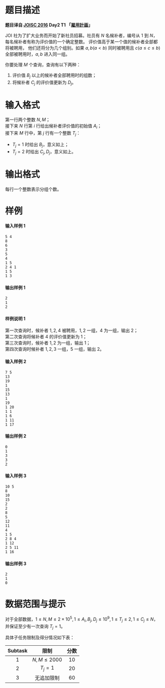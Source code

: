 
# 题目描述

**题目译自 [JOISC 2016](https://www.ioi-jp.org/camp/2016/2016-sp-tasks/index.html) Day2 T1 「[雇用計画](https://www.ioi-jp.org/camp/2016/2016-sp-tasks/2016-sp-d2.pdf)」**

JOI 社为了扩大业务而开始了新社员招募。社员有 $N$ 名候补者，编号从 $1$ 到 $N$， 每名候补者有称为评价值的一个确定整数。
评价值高于某一个值的候补者全部都将被聘用， 他们还将分为几个组别。如果 $a, b(a \lt b)$ 同时被聘用且 $c(a \le c\le b)$ 全部被聘用时，$a,b$ 进入同一组。

你要处理 $M$ 个查询，查询有以下两种：

1. 评价值 $B_j$ 以上的候补者全部聘用时的组数；
2. 将候补者 $C_j$ 的评价值更新为 $D_j$。

# 输入格式

第一行两个整数 $N, M$；  
接下来 $N$ 行第 $i$ 行给出候补者评价值的初始值 $A_i$；  
接下来 $M$ 行中，第 $j$ 行有一个整数 $T_j$：  
- $T_j=1$ 时给出 $B_j$，意义如上；
- $T_j=2$ 时给出 $C_j, D_j$，意义如上。

# 输出格式

每行一个整数表示分组个数。

# 样例

#### 输入样例 1
```plain
5 4
8
6
3
5
4
1 5
2 4 1
1 5
1 3
```

#### 输出样例 1
```plain
2
1
2
```
#### 样例说明 1
第一次查询时，候补者 $1,2,4$ 被聘用，$1,2$ 一组，$4$ 为一组，输出 $2$；  
第二次查询将候补者 $4$ 的评价值更新为 $1$；  
第三次查询时，候补者 $1,2$ 为一组，输出 $1$；  
第四次查询时候补者 $1,2,3$ 一组，$5$ 一组，输出 $2$。

#### 输入样例 2
```plain
7 5
13
19
1
15
13
1
19
1 20
1 1
1 6
1 11
1 17

```
#### 输出样例 2
```plain
0
1
3
3
2
```

#### 输入样例 3
```plain
10 5
8
10
15
2
2
8
5
12
11
4
1 5
2 8 4
1 12
2 5 11
1 16
```
#### 输出样例 3
```plain
2
1
0
```

# 数据范围与提示

对于全部数据，$1 \le N,M \le 2\times 10^5,1\le A_i,B_j,D_j\le 10^9,1\le T_j\le 2,1\le C_j\le N$，并保证至少有一次查询 $T_j=1$。

具体子任务限制及得分情况如下表：

| Subtask |     限制      | 分数 |
| :-----: | :-----------: | :--: |
|   $1$   | $N,M\le 2000$ | $10$ |
|   $2$   |    $T_j=1$    | $20$ |
|   $3$   |  无追加限制   | $60$ |



